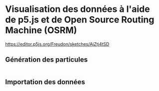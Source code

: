 # Visualisation des données à l'aide de p5.js et de Open Source Routing Machine (OSRM)

https://editor.p5js.org/Freudon/sketches/AjZtj4tSD

## Génération des particules

```

```

## Importation des données
